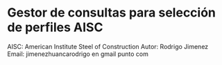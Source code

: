 # Gestor de consultas para selección de perfiles AISC

AISC: American Institute Steel of Construction
Autor: Rodrigo Jimenez
Email: jimenezhuancarodrigo en gmail punto com